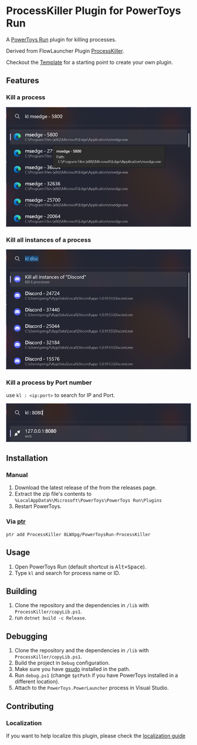 # ProcessKiller Plugin for PowerToys Run

A [PowerToys Run](https://aka.ms/PowerToysOverview_PowerToysRun) plugin for killing processes.

Derived from FlowLauncher Plugin [ProcessKiller](https://github.com/Flow-Launcher/Flow.Launcher/tree/dev/Plugins/Flow.Launcher.Plugin.ProcessKiller).

Checkout the [Template](https://github.com/8LWXpg/PowerToysRun-PluginTemplate) for a starting point to create your own plugin.

## Features

### Kill a process

![kill](./assets/kl.png)

### Kill all instances of a process

![kill all](./assets/kl_all.png)

### Kill a process by Port number

use `kl : <ip:port>` to search for IP and Port.

![kill by port](./assets/port.png)

## Installation

### Manual

1. Download the latest release of the from the releases page.
2. Extract the zip file's contents to `%LocalAppData%\Microsoft\PowerToys\PowerToys Run\Plugins`
3. Restart PowerToys.

### Via [ptr](https://github.com/8LWXpg/ptr)

```shell
ptr add ProcessKiller 8LWXpg/PowerToysRun-ProcessKiller
```

## Usage

1. Open PowerToys Run (default shortcut is <kbd>Alt+Space</kbd>).
2. Type `kl` and search for process name or ID.

## Building

1. Clone the repository and the dependencies in `/lib` with `ProcessKiller/copyLib.ps1`.
2. run `dotnet build -c Release`.

## Debugging

1. Clone the repository and the dependencies in `/lib` with `ProcessKiller/copyLib.ps1`.
2. Build the project in `Debug` configuration.
3. Make sure you have [gsudo](https://github.com/gerardog/gsudo) installed in the path.
4. Run `debug.ps1` (change `$ptPath` if you have PowerToys installed in a different location).
5. Attach to the `PowerToys.PowerLauncher` process in Visual Studio.

## Contributing

### Localization

If you want to help localize this plugin, please check the [localization guide](./Localizing.md)
